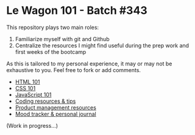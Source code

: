 # Le Wagon 101 - Batch #343

This repository plays two main roles:
1. Familiarize myself with git and Github
2. Centralize the resources I might find useful during the prep work and first weeks of the bootcamp

As this is tailored to my personal experience, it may or may not be exhaustive to you. Feel free to fork or add comments.

* [HTML 101](./html.md)
* [CSS 101](./css.md)
* [JavaScript 101](#)
* [Coding resources & tips](./resources.md)
* [Product management resources](#)
* [Mood tracker & personal journal](#)

(Work in progress...)

